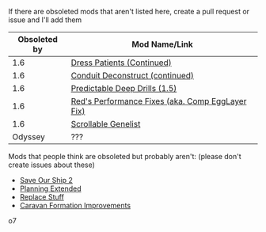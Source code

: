 If there are obsoleted mods that aren't listed here, create a pull request or issue and I'll add them

| Obsoleted by | Mod Name/Link |
| --- | --- |
| 1.6 | [Dress Patients (Continued)](https://steamcommunity.com/sharedfiles/filedetails/?id=2877763074) |
| 1.6 | [Conduit Deconstruct (continued)](https://steamcommunity.com/sharedfiles/filedetails/?id=3229402412) |
| 1.6 | [Predictable Deep Drills (1.5)](https://steamcommunity.com/sharedfiles/filedetails/?id=3235029356) |
| 1.6 | [Red's Performance Fixes (aka. Comp EggLayer Fix)](https://steamcommunity.com/sharedfiles/filedetails/?id=3343465955) |
| 1.6 | [Scrollable Genelist](https://steamcommunity.com/sharedfiles/filedetails/?id=3453246011) |
| Odyssey | ??? |

Mods that people think are obsoleted but probably aren't: (please don't create issues about these)
- [Save Our Ship 2](https://steamcommunity.com/sharedfiles/filedetails/?id=1909914131)
- [Planning Extended](https://steamcommunity.com/sharedfiles/filedetails/?id=2877392159)
- [Replace Stuff](https://steamcommunity.com/sharedfiles/filedetails/?id=1372003680)
- [Caravan Formation Improvements](https://steamcommunity.com/sharedfiles/filedetails/?id=2927335733)

o7
